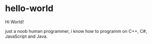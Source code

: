 # hello-world
Hi World!

just a noob human programmer, i know how to programm on C++, C#, JavaScript and Java.
